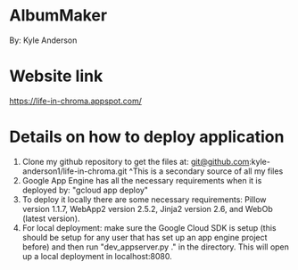 # AlbumMaker
By: Kyle Anderson

# Website link
https://life-in-chroma.appspot.com/

# Details on how to deploy application
1. Clone my github repository to get the files at:
  git@github.com:kyle-anderson1/life-in-chroma.git
  ^This is a secondary source of all my files
2. Google App Engine has all the necessary requirements when it is deployed by: "gcloud app deploy"
3. To deploy it locally there are some necessary requirements:
Pillow version 1.1.7, WebApp2 version 2.5.2, Jinja2 version 2.6, and WebOb (latest version).
4. For local deployment: make sure the Google Cloud SDK is setup (this should be setup for any user that has set up an app engine project before) and then run "dev_appserver.py ." in the directory. This will open up a local deployment in localhost:8080.

